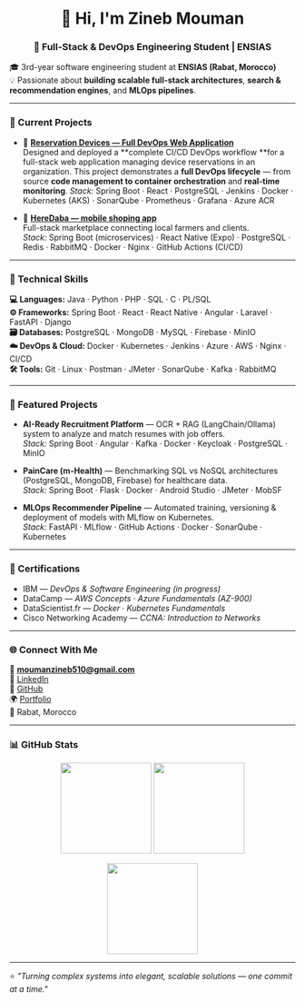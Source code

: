 <h1 align="center">👋 Hi, I'm Zineb Mouman</h1>
<h3 align="center">🚀 Full-Stack & DevOps Engineering Student | ENSIAS </h3>

🎓 3rd-year software engineering student at **ENSIAS (Rabat, Morocco)**  
💡 Passionate about **building scalable full-stack architectures**, **search & recommendation engines**, and **MLOps pipelines**.

---

### 🔭 Current Projects

- 🧠 **[Reservation Devices — Full DevOps Web Application](https://github.com/zinebmouman/resevation_devices.git)**  
  Designed and deployed a **complete CI/CD DevOps workflow **for a full-stack web application managing device reservations in an organization.
  This project demonstrates a **full DevOps lifecycle** — from source **code management to container orchestration** and **real-time monitoring**.
  *Stack:* Spring Boot · React · PostgreSQL · Jenkins · Docker · Kubernetes (AKS) · SonarQube · Prometheus · Grafana · Azure ACR

- 🛒 **[HereDaba — mobile shoping app](https://github.com/zinebmouman/here_daba_final.git)**  
  Full-stack marketplace connecting local farmers and clients.  
  *Stack:* Spring Boot (microservices) · React Native (Expo) · PostgreSQL · Redis · RabbitMQ · Docker · Nginx · GitHub Actions (CI/CD)

---

### 🧰 Technical Skills

**💻 Languages:** Java · Python · PHP · SQL · C · PL/SQL  
**⚙️ Frameworks:** Spring Boot · React · React Native · Angular · Laravel · FastAPI · Django  
**🗃️ Databases:** PostgreSQL · MongoDB · MySQL · Firebase · MinIO  
**☁️ DevOps & Cloud:** Docker · Kubernetes · Jenkins · Azure · AWS · Nginx · CI/CD  
**🛠️ Tools:** Git · Linux · Postman · JMeter · SonarQube · Kafka · RabbitMQ

---

### 🧩 Featured Projects

- **AI-Ready Recruitment Platform** — OCR + RAG (LangChain/Ollama) system to analyze and match resumes with job offers.  
  *Stack:* Spring Boot · Angular · Kafka · Docker · Keycloak · PostgreSQL · MinIO  

- **PainCare (m-Health)** — Benchmarking SQL vs NoSQL architectures (PostgreSQL, MongoDB, Firebase) for healthcare data.  
  *Stack:* Spring Boot · Flask · Docker · Android Studio · JMeter · MobSF  

- **MLOps Recommender Pipeline** — Automated training, versioning & deployment of models with MLflow on Kubernetes.  
  *Stack:* FastAPI · MLflow · GitHub Actions · Docker · SonarQube · Kubernetes  

---

### 📜 Certifications
- IBM — *DevOps & Software Engineering* *(in progress)*  
- DataCamp — *AWS Concepts* · *Azure Fundamentals (AZ-900)*  
- DataScientist.fr — *Docker* · *Kubernetes Fundamentals*  
- Cisco Networking Academy — *CCNA: Introduction to Networks*

---

### 🌐 Connect With Me
📧 **moumanzineb510@gmail.com**  
💼 [LinkedIn](https://www.linkedin.com/in/zineb-mouman/)  
🐙 [GitHub](https://github.com/zinebmouman)  
🌍 [Portfolio](https://zinebmouman.github.io/myportfolio/)  
📍 Rabat, Morocco  

---

### 📊 GitHub Stats
<p align="center">
  <img src="https://github-readme-stats.vercel.app/api?username=zinebmouman&show_icons=true&theme=radical" height="160"/>
  <img src="https://github-readme-stats.vercel.app/api/top-langs?username=zinebmouman&layout=compact&theme=radical" height="160"/>
</p>
<p align="center">
  <img src="https://github-readme-streak-stats.herokuapp.com/?user=zinebmouman&theme=radical" height="160"/>
</p>

---

⭐ *"Turning complex systems into elegant, scalable solutions — one commit at a time."*
